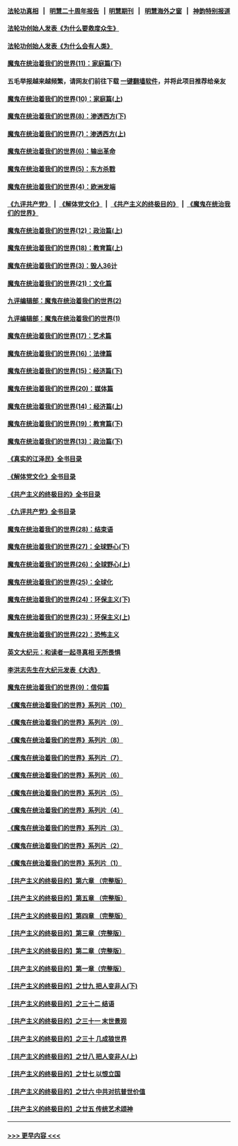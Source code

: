 #### [法轮功真相](https://github.com/gfw-breaker/truth/blob/master/README.md?t=0) &nbsp;&nbsp;|&nbsp;&nbsp; [明慧二十周年报告](https://github.com/gfw-breaker/mh-reports/blob/master/README.md?t=0) &nbsp;&nbsp;|&nbsp;&nbsp;[明慧期刊](https://github.com/gfw-breaker/mh-qikan) &nbsp;&nbsp;|&nbsp;&nbsp; [明慧海外之窗](https://github.com/gfw-breaker/mh-news/blob/master/README.md?t=0) &nbsp;&nbsp;|&nbsp;&nbsp; [神韵特别报道](https://github.com/gfw-breaker/mh-news/blob/master/shenyun.md?t=0)
#### [法轮功创始人发表《为什么要救度众生》](../pages/nsc422/n13975246.md?t=06111843) 
#### [法轮功创始人发表《为什么会有人类》](../pages/nsc422/n13912117.md?t=06111843) 
#### [魔鬼在统治着我们的世界(11)：家庭篇(下)](../pages/nsc422/n10440961.md?t=06111843) 
#### 五毛举报越来越频繁，请网友们前往下载 [一键翻墙软件](https://github.com/gfw-breaker/ssr-accounts)，并将此项目推荐给亲友
#### [魔鬼在统治着我们的世界(10)：家庭篇(上)](../pages/nsc422/n10435448.md?t=06111843) 
#### [魔鬼在统治着我们的世界(8)：渗透西方(下)](../pages/nsc422/n10429603.md?t=06111843) 
#### [魔鬼在统治着我们的世界(7)：渗透西方(上)](../pages/nsc422/n10426013.md?t=06111843) 
#### [魔鬼在统治着我们的世界(6)：输出革命](../pages/nsc422/n10421536.md?t=06111843) 
#### [魔鬼在统治着我们的世界(5)：东方杀戮](../pages/nsc422/n10417707.md?t=06111843) 
#### [魔鬼在统治着我们的世界(4)：欧洲发端](../pages/nsc422/n10414890.md?t=06111843) 
#### [《九评共产党》](https://github.com/begood0513/9ping.md/blob/master/README.md) &nbsp;|&nbsp; [《解体党文化》](../../../../jtdwh.md/blob/master/README.md)  &nbsp;|&nbsp; [《共产主义的终极目的》](../../../../gczydzjmd.md/blob/master/README.md) &nbsp;|&nbsp; [《魔鬼在统治我们的世界》](../../../../mgztzwmdsj.md/blob/master/README.md) 
#### [魔鬼在统治着我们的世界(12)：政治篇(上)](../pages/nsc422/n10444576.md?t=06111843) 
#### [魔鬼在统治着我们的世界(18)：教育篇(上)](../pages/nsc422/n10526970.md?t=06111843) 
#### [魔鬼在统治着我们的世界(3)：毁人36计](../pages/nsc422/n10411583.md?t=06111843) 
#### [魔鬼在统治着我们的世界(21)：文化篇](../pages/nsc422/n10597706.md?t=06111843) 
#### [九评编辑部：魔鬼在统治着我们的世界(2)](../pages/nsc422/n10410036.md?t=06111843) 
#### [九评编辑部：魔鬼在统治着我们的世界(1)](../pages/nsc422/n10406825.md?t=06111843) 
#### [魔鬼在统治着我们的世界(17)：艺术篇](../pages/nsc422/n10499093.md?t=06111843) 
#### [魔鬼在统治着我们的世界(16)：法律篇](../pages/nsc422/n10485969.md?t=06111843) 
#### [魔鬼在统治着我们的世界(15)：经济篇(下)](../pages/nsc422/n10469975.md?t=06111843) 
#### [魔鬼在统治着我们的世界(20)：媒体篇](../pages/nsc422/n10586579.md?t=06111843) 
#### [魔鬼在统治着我们的世界(14)：经济篇(上)](../pages/nsc422/n10457370.md?t=06111843) 
#### [魔鬼在统治着我们的世界(19)：教育篇(下)](../pages/nsc422/n10564808.md?t=06111843) 
#### [魔鬼在统治着我们的世界(13)：政治篇(下)](../pages/nsc422/n10448270.md?t=06111843) 
#### [《真实的江泽民》全书目录](../pages/nsc422/n13721399.md?t=06111843) 
#### [《解体党文化》全书目录](../pages/nsc422/n13721157.md?t=06111843) 
#### [《共产主义的终极目的》全书目录](../pages/nsc422/n13721048.md?t=06111843) 
#### [《九评共产党》全书目录](../pages/nsc422/n13708085.md?t=06111843) 
#### [魔鬼在统治着我们的世界(28)：结束语](../pages/nsc422/n10936246.md?t=06111843) 
#### [魔鬼在统治着我们的世界(27)：全球野心(下)](../pages/nsc422/n10928319.md?t=06111843) 
#### [魔鬼在统治着我们的世界(26)：全球野心(上)](../pages/nsc422/n10900318.md?t=06111843) 
#### [魔鬼在统治着我们的世界(25)：全球化](../pages/nsc422/n10788205.md?t=06111843) 
#### [魔鬼在统治着我们的世界(24)：环保主义(下)](../pages/nsc422/n10695307.md?t=06111843) 
#### [魔鬼在统治着我们的世界(23)：环保主义(上)](../pages/nsc422/n10688613.md?t=06111843) 
#### [魔鬼在统治着我们的世界(22)：恐怖主义](../pages/nsc422/n10614727.md?t=06111843) 
#### [英文大纪元：和读者一起寻真相 无所畏惧](../pages/nsc422/n12542027.md?t=06111843) 
#### [李洪志先生在大纪元发表《大选》](../pages/nsc422/n12534746.md?t=06111843) 
#### [魔鬼在统治着我们的世界(9)：信仰篇](../pages/nsc422/n10432159.md?t=06111843) 
#### [《魔鬼在统治着我们的世界》系列片（10）](../pages/nsc422/n12292670.md?t=06111843) 
#### [《魔鬼在统治着我们的世界》系列片（9）](../pages/nsc422/n12290859.md?t=06111843) 
#### [《魔鬼在统治着我们的世界》系列片（8）](../pages/nsc422/n12287445.md?t=06111843) 
#### [《魔鬼在统治着我们的世界》系列片（7）](../pages/nsc422/n12283425.md?t=06111843) 
#### [《魔鬼在统治着我们的世界》系列片（6）](../pages/nsc422/n12282314.md?t=06111843) 
#### [《魔鬼在统治着我们的世界》系列片（5）](../pages/nsc422/n12281419.md?t=06111843) 
#### [《魔鬼在统治着我们的世界》系列片（4）](../pages/nsc422/n12274024.md?t=06111843) 
#### [《魔鬼在统治着我们的世界》系列片（3）](../pages/nsc422/n12271322.md?t=06111843) 
#### [《魔鬼在统治着我们的世界》系列片（2）](../pages/nsc422/n12269049.md?t=06111843) 
#### [《魔鬼在统治着我们的世界》系列片（1）](../pages/nsc422/n12267575.md?t=06111843) 
#### [【共产主义的终极目的】第六章 （完整版）](../pages/nsc422/n11428913.md?t=06111843) 
#### [【共产主义的终极目的】第五章 （完整版）](../pages/nsc422/n11428912.md?t=06111843) 
#### [【共产主义的终极目的】第四章 （完整版）](../pages/nsc422/n11428907.md?t=06111843) 
#### [【共产主义的终极目的】第三章（完整版）](../pages/nsc422/n11428848.md?t=06111843) 
#### [【共产主义的终极目的】第二章（完整版）](../pages/nsc422/n11428831.md?t=06111843) 
#### [【共产主义的终极目的】第一章（完整版）](../pages/nsc422/n11417651.md?t=06111843) 
#### [【共产主义的终极目的】之廿九 把人变非人(下)](../pages/nsc422/n11344140.md?t=06111843) 
#### [【共产主义的终极目的】之三十二 结语](../pages/nsc422/n11360535.md?t=06111843) 
#### [【共产主义的终极目的】之三十一 末世景观](../pages/nsc422/n11351129.md?t=06111843) 
#### [【共产主义的终极目的】之三十 几成狼世界](../pages/nsc422/n11348280.md?t=06111843) 
#### [【共产主义的终极目的】之廿八 把人变非人(上)](../pages/nsc422/n11340492.md?t=06111843) 
#### [【共产主义的终极目的】之廿七 以恨立国](../pages/nsc422/n11336944.md?t=06111843) 
#### [【共产主义的终极目的】之廿六 中共对抗普世价值](../pages/nsc422/n11324785.md?t=06111843) 
#### [【共产主义的终极目的】之廿五 传统艺术颂神](../pages/nsc422/n11296396.md?t=06111843) 

----
#### [ >>> 更早内容 <<< ](../indexes/nsc422-earlier.md)
